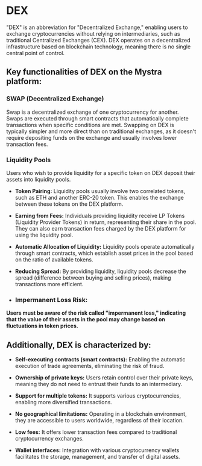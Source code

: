 # DEX

"DEX" is an abbreviation for "Decentralized Exchange," enabling users to exchange cryptocurrencies without relying on intermediaries, such as traditional Centralized Exchanges (CEX). DEX operates on a decentralized infrastructure based on blockchain technology, meaning there is no single central point of control.

## Key functionalities of DEX on the Mystra platform:

### SWAP (Decentralized Exchange)

Swap is a decentralized exchange of one cryptocurrency for another. Swaps are executed through smart contracts that automatically complete transactions when specific conditions are met. Swapping on DEX is typically simpler and more direct than on traditional exchanges, as it doesn't require depositing funds on the exchange and usually involves lower transaction fees.

### Liquidity Pools

Users who wish to provide liquidity for a specific token on DEX deposit their assets into liquidity pools.

- **Token Pairing:** Liquidity pools usually involve two correlated tokens, such as ETH and another ERC-20 token. This enables the exchange between these tokens on the DEX platform.

- **Earning from Fees:** Individuals providing liquidity receive LP Tokens (Liquidity Provider Tokens) in return, representing their share in the pool. They can also earn transaction fees charged by the DEX platform for using the liquidity pool.


- **Automatic Allocation of Liquidity:** Liquidity pools operate automatically through smart contracts, which establish asset prices in the pool based on the ratio of available tokens.

- **Reducing Spread:** By providing liquidity, liquidity pools decrease the spread (difference between buying and selling prices), making transactions more efficient.

- ### Impermanent Loss Risk:
**Users must be aware of the risk called "impermanent loss," indicating that the value of their assets in the pool may change based on fluctuations in token prices.**

## Additionally, DEX is characterized by:

- **Self-executing contracts (smart contracts):** Enabling the automatic execution of trade agreements, eliminating the risk of fraud.

- **Ownership of private keys:** Users retain control over their private keys, meaning they do not need to entrust their funds to an intermediary.

- **Support for multiple tokens:** It supports various cryptocurrencies, enabling more diversified transactions.

- **No geographical limitations:** Operating in a blockchain environment, they are accessible to users worldwide, regardless of their location.

- **Low fees:** It offers lower transaction fees compared to traditional cryptocurrency exchanges.

- **Wallet interfaces:** Integration with various cryptocurrency wallets facilitates the storage, management, and transfer of digital assets.
